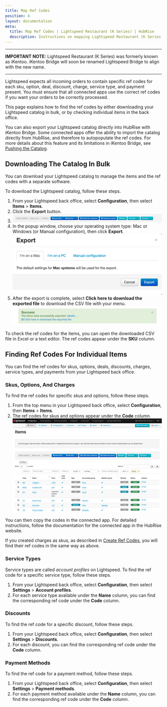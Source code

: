 ```yaml
---
title: Map Ref Codes
position: 4
layout: documentation
meta:
  title: Map Ref Codes | Lightspeed Restaurant (K Series) | HubRise
  description: Instructions on mapping Lightspeed Restaurant (K Series) product ref codes with other apps after connecting your EPOS with HubRise. Connect apps and synchronise your data.
---
```


---

**IMPORTANT NOTE:** Lightspeed Restaurant (K Series) was formerly known as iKentoo. iKentoo Bridge will soon be renamed Lightspeed Bridge to align with the new name.

---

Lightspeed expects all incoming orders to contain specific ref codes for each sku, option, deal, discount, charge, service type, and payment present. You must ensure that all connected apps use the correct ref codes if you want your orders to be correctly processed. 

This page explains how to find the ref codes by either downloading your Lightspeed catalog in bulk, or by checking individual items in the back office.

You can also export your Lightspeed catalog directly into HubRise with iKentoo Bridge.
Some connected apps offer the ability to import the catalog directly from HubRise, and therefore to autopopulate the ref codes.
For more details about this feature and its limitations in iKentoo Bridge, see [Pushing the Catalog](/apps/ikentoo-lightspeed/pushing-catalog).

## Downloading The Catalog In Bulk

You can download your Lightspeed catalog to manage the items and the ref codes with a separate software.

To download the Lightspeed catalog, follow these steps.

1. From your Lightspeed back office, select **Configuration**, then select **Items** > **Items**.
1. Click the **Export** button.
1. ![Export button in the items page of the Lightspeed back office](../images/006-en-lightspeed-export-items.png)
1. In the popup window, choose your operating system type: Mac or Windows (or Manual configuration), then click **Export**.
   ![Choosing the operating system when exporting the catalog in Lightspeed](../images/007-en-lightspeed-system-choice.png)
2. After the export is complete, select **Click here to download the exported file** to download the CSV file with your menu.
  ![Download items CSV](../images/008-en-2x-lightspeed-download-csv.png)

To check the ref codes for the items, you can open the downloaded CSV file in Excel or a text editor. The ref codes appear under the **SKU** column.

## Finding Ref Codes For Individual Items

You can find the ref codes for skus, options, deals, discounts, charges, service types, and payments from your Lightspeed back office.

### Skus, Options, And Charges

To find the ref codes for specific skus and options, follow these steps.

1. From the top menu in your Lightspeed back office, select **Configuration**, then **Items** > **Items**.
1. The ref codes for skus and options appear under the **Code** column.
  ![](../images/009-en-lightspeed-skus-options-codes.png)

You can then copy the codes in the connected app. For detailed instructions, follow the documentation for the connected app in the HubRise website.

If you created charges as skus, as described in [Create Ref Codes](/apps/ikentoo-lightspeed/create-ref-codes#charges), you will find their ref codes in the same way as above.

### Service Types

Service types are called _account profiles_ on Lightspeed. To find the ref code for a specific service type, follow these steps.

1. From your Lightspeed back office, select **Configuration**, then select **Settings** > **Account profiles**.
1. For each service type available under the **Name** column, you can find the corresponding ref code under the **Code** column.

### Discounts

To find the ref code for a specific discount, follow these steps.

1. From your Lightspeed back office, select **Configuration**, then select **Settings** > **Discounts**.
2. For each discount, you can find the corresponding ref code under the **Code** column.

### Payment Methods

To find the ref code for a payment method, follow these steps.

1. From your Lightspeed back office, select **Configuration**, then select **Settings** > **Payment methods**.
2. For each payment method available under the **Name** column, you can find the corresponding ref code under the **Code** column.
